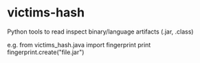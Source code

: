 victims-hash
=============

Python tools to read inspect binary/language artifacts (.jar, .class)

e.g. 
from victims\_hash.java import fingerprint
print fingerprint.create("file.jar")
